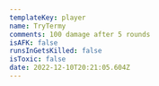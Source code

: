 ```yaml
---
templateKey: player
name: TryTermy
comments: 100 damage after 5 rounds
isAFK: false
runsInGetsKilled: false
isToxic: false
date: 2022-12-10T20:21:05.604Z
---
```

